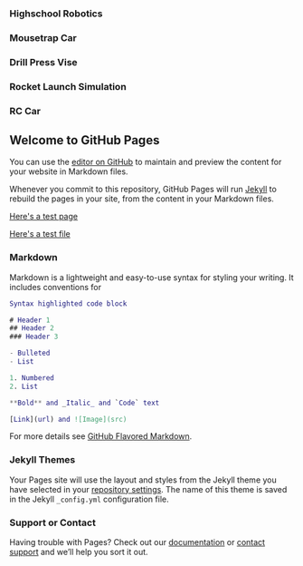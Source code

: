 ### Highschool Robotics

### Mousetrap Car

### Drill Press Vise

### Rocket Launch Simulation

### RC Car






## Welcome to GitHub Pages

You can use the [editor on GitHub](https://github.com/skweston123/Portfolio/edit/main/README.md) to maintain and preview the content for your website in Markdown files.

Whenever you commit to this repository, GitHub Pages will run [Jekyll](https://jekyllrb.com/) to rebuild the pages in your site, from the content in your Markdown files.

[Here's a test page](test_page.md)

[Here's a test file](Mousetrap_Car/mousetrap_car.stp)

### Markdown

Markdown is a lightweight and easy-to-use syntax for styling your writing. It includes conventions for

```MATLAB
Syntax highlighted code block

# Header 1
## Header 2
### Header 3

- Bulleted
- List

1. Numbered
2. List

**Bold** and _Italic_ and `Code` text

[Link](url) and ![Image](src)
```

For more details see [GitHub Flavored Markdown](https://guides.github.com/features/mastering-markdown/).

### Jekyll Themes

Your Pages site will use the layout and styles from the Jekyll theme you have selected in your [repository settings](https://github.com/skweston123/Portfolio/settings). The name of this theme is saved in the Jekyll `_config.yml` configuration file.

### Support or Contact

Having trouble with Pages? Check out our [documentation](https://docs.github.com/categories/github-pages-basics/) or [contact support](https://support.github.com/contact) and we’ll help you sort it out.
